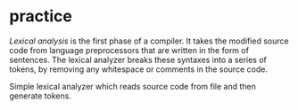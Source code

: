 # practice
*Lexical analysis* is the first phase of a compiler. It takes the modified source code from language preprocessors that are written in the form of sentences. The lexical analyzer breaks these syntaxes into a series of tokens, by removing any whitespace or comments in the source code.


Simple lexical analyzer which reads source code from file and then generate tokens.
